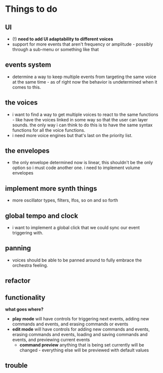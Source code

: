 # Things to do

## UI

- (!) **need to add UI adaptability to different voices**
- support for more events that aren't frequency or amplitude - possibly through a sub-menu or something like that

## events system

- determine a way to keep multiple events from targeting the same voice at the same time - as of right now the behavior is undetermined when it comes to this.

## the voices

- i want to find a way to get multiple voices to react to the same functions - like have the voices linked in some way so that the user can layer sounds. the only way i can think to do this is to have the same syntax functions for all the voice functions.
- i need more voice engines but that's last on the priority list.

## the envelopes

- the only envelope determined now is linear, this shouldn't be the only option so i must code another one. i need to implement volume envelopes

## implement more synth things

- more oscillator types, filters, lfos, so on and so forth

## global tempo and clock

- i want to implement a global click that we could sync our event triggering with.

## panning

- voices should be able to be panned around to fully embrace the orchestra feeling.

## refactor

## functionality

**what goes where?**

- **play mode** will have controls for triggering next events, adding new commands and events, and erasing commands or events
- **edit mode** will have controls for adding new commands and events, erasing commands and events, loading and saving commands and events, and previewing current events
  - **command preview** anything that is being set currently will be changed - everything else will be previewed with default values

## trouble
